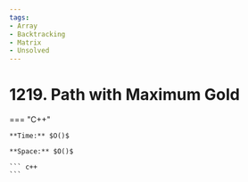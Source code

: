 ```yaml
---
tags:
- Array
- Backtracking
- Matrix
- Unsolved
---
```



# 1219. Path with Maximum Gold

=== "C++"

    **Time:** $O()$

    **Space:** $O()$

    ``` c++
    ```